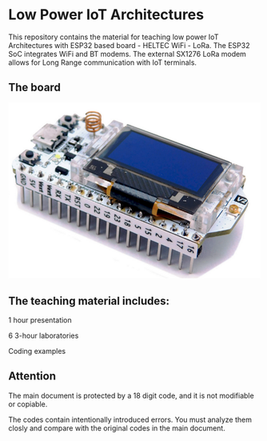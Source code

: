 # Low Power IoT Architectures
This repository contains the material for teaching low power IoT Architectures with ESP32 based board - HELTEC WiFi - LoRa.
The ESP32 SoC integrates WiFi and BT modems. The external SX1276 LoRa modem allows for Long Range communication with IoT terminals.

## The board
<picture>
 <img alt="YOUR-ALT-TEXT" src="images/IoT.ESP32.Heltec.LoRa.png">
</picture>


## The teaching material includes:

1 hour presentation

6 3-hour laboratories 

Coding examples

## Attention
The main document is protected by a 18 digit code, and it is not modifiable or copiable.

The codes contain intentionally introduced errors.
You must analyze them closly and compare with the original codes in the main document.



